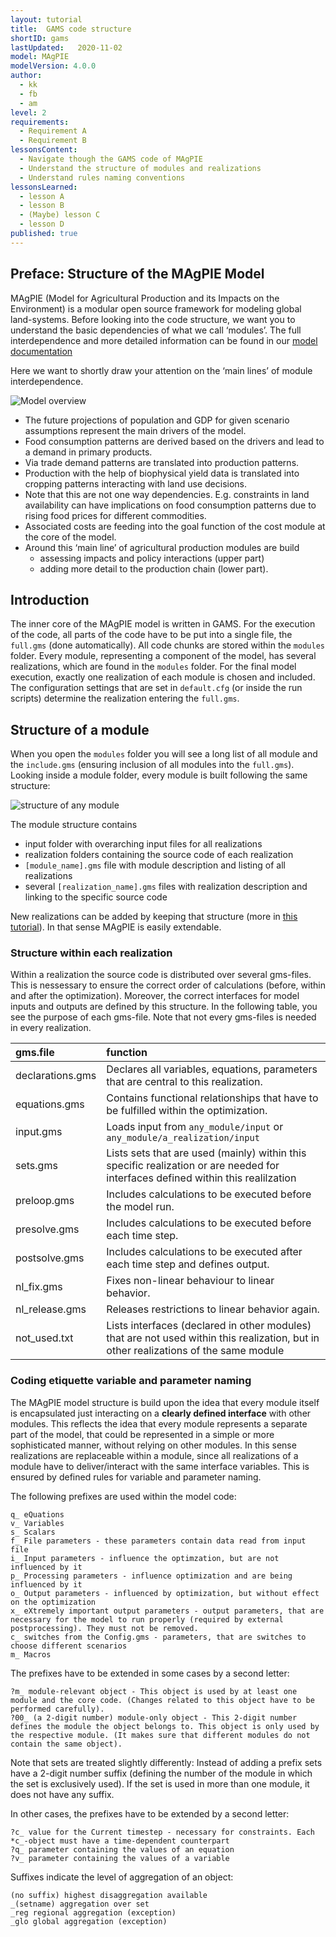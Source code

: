 ```yaml
---
layout: tutorial
title:  GAMS code structure
shortID: gams
lastUpdated:   2020-11-02
model: MAgPIE
modelVersion: 4.0.0
author:
  - kk
  - fb
  - am
level: 2
requirements:
  - Requirement A
  - Requirement B
lessonsContent:
  - Navigate though the GAMS code of MAgPIE
  - Understand the structure of modules and realizations
  - Understand rules naming conventions
lessonsLearned:
  - lesson A
  - lesson B
  - (Maybe) lesson C
  - lesson D
published: true
---
```


## Preface: Structure of the MAgPIE Model

MAgPIE (Model for Agricultural Production and its Impacts on the
Environment) is a modular open source framework for modeling global
land-systems. Before looking into the code structure, we want you to
understand the basic dependencies of what we call ‘modules’. The full
interdependence and more detailed information can be found in our
[model documentation](https://rse.pik-potsdam.de/doc/magpie/4.3.5)

Here we want to shortly draw your attention on the ‘main lines’ of
module interdependence.

![Model overview](../assets/img/magpie_model.gif)

  - The future projections of population and GDP for given scenario
    assumptions represent the main drivers of the model.
  - Food consumption patterns are derived based on the drivers and lead
    to a demand in primary products.
  - Via trade demand patterns are translated into production patterns.
  - Production with the help of biophysical yield data is translated
    into cropping patterns interacting with land use decisions.
  - Note that this are not one way dependencies. E.g. constraints in
    land availability can have implications on food consumption patterns
    due to rising food prices for different commodities.
  - Associated costs are feeding into the goal function of the cost
    module at the core of the model.
  - Around this ‘main line’ of agricultural production modules are build
      - assessing impacts and policy interactions (upper part)
      - adding more detail to the production chain (lower part).

## Introduction

The inner core of the MAgPIE model is written in GAMS. For the execution
of the code, all parts of the code have to be put into a single file,
the `full.gms` (done automatically). All code chunks are stored within
the `modules` folder. Every module, representing a component of the
model, has several realizations, which are found in the `modules`
folder. For the final model execution, exactly one realization of each
module is chosen and included. The configuration settings that are set
in `default.cfg` (or inside the run scripts) determine the realization
entering the `full.gms`.

##  Structure of a module

When you open the `modules` folder you will see a long list of all
module and the `include.gms` (ensuring inclusion of all modules into the
`full.gms`). Looking inside a module folder, every module is built
following the same structure:

![structure of any module](../assets/img/module_struc.png)

The module structure contains

  - input folder with overarching input files for all realizations
  - realization folders containing the source code of each realization
  - `[module_name].gms` file with module description and listing of all
    realizations
  - several `[realization_name].gms` files with realization description
    and linking to the specific source code

New realizations can be added by keeping that structure (more in
[this tutorial](7-advanced-changecode)). In that sense MAgPIE is easily extendable.

### Structure within each realization

Within a realization the source code is distributed over several
gms-files. This is nessessary to ensure the correct order of
calculations (before, within and after the optimization). Moreover, the
correct interfaces for model inputs and outputs are defined by this
structure. In the following table, you see the purpose of each gms-file.
Note that not every gms-files is needed in every realization.

| gms.file         | function                                                                                                                             |
| :--------------- | :----------------------------------------------------------------------------------------------------------------------------------- |
| declarations.gms | Declares all variables, equations, parameters that are central to this realization.                                                  |
| equations.gms    | Contains functional relationships that have to be fulfilled within the optimization.                                                 |
| input.gms        | Loads input from `any_module/input` or `any_module/a_realization/input`                                                              |
| sets.gms         | Lists sets that are used (mainly) within this specific realization or are needed for interfaces defined within this realilzation     |
| preloop.gms      | Includes calculations to be executed before the model run.                                                                           |
| presolve.gms     | Includes calculations to be executed before each time step.                                                                          |
| postsolve.gms    | Includes calculations to be executed after each time step and defines output.                                                        |
| nl\_fix.gms      | Fixes non-linear behaviour to linear behavior.                                                                                       |
| nl\_release.gms  | Releases restrictions to linear behavior again.                                                                                      |
| not\_used.txt    | Lists interfaces (declared in other modules) that are not used within this realization, but in other realizations of the same module |

### Coding etiquette variable and parameter naming

The MAgPIE model structure is build upon the idea that every module
itself is encapsulated just interacting on a **clearly defined
interface** with other modules. This reflects the idea that every module
represents a separate part of the model, that could be represented in a
simple or more sophisticated manner, without relying on other modules.
In this sense realizations are replaceable within a module, since all
realizations of a module have to deliver/interact with the same
interface variables. This is ensured by defined rules for variable and
parameter naming.

The following prefixes are used within the model code:

    q_ eQuations
    v_ Variables
    s_ Scalars
    f_ File parameters - these parameters contain data read from input file
    i_ Input parameters - influence the optimzation, but are not influenced by it
    p_ Processing parameters - influence optimization and are being influenced by it
    o_ Output parameters - influenced by optimization, but without effect on the optimization
    x_ eXtremely important output parameters - output parameters, that are necessary for the model to run properly (required by external postprocessing). They must not be removed.
    c_ switches from the Config.gms - parameters, that are switches to choose different scenarios
    m_ Macros

The prefixes have to be extended in some cases by a second letter:

    ?m_ module-relevant object - This object is used by at least one module and the core code. (Changes related to this object have to be performed carefully).
    ?00_ (a 2-digit number) module-only object - This 2-digit number defines the module the object belongs to. This object is only used by the respective module. (It makes sure that different modules do not contain the same object).

Note that sets are treated slightly differently: Instead of adding a
prefix sets have a 2-digit number suffix (defining the number of the
module in which the set is exclusively used). If the set is used in more
than one module, it does not have any suffix.

In other cases, the prefixes have to be extended by a second letter:

    ?c_ value for the Current timestep - necessary for constraints. Each *c_-object must have a time-dependent counterpart
    ?q_ parameter containing the values of an equation
    ?v_ parameter containing the values of a variable

Suffixes indicate the level of aggregation of an object:

    (no suffix) highest disaggregation available
    _(setname) aggregation over set
    _reg regional aggregation (exception)
    _glo global aggregation (exception)

